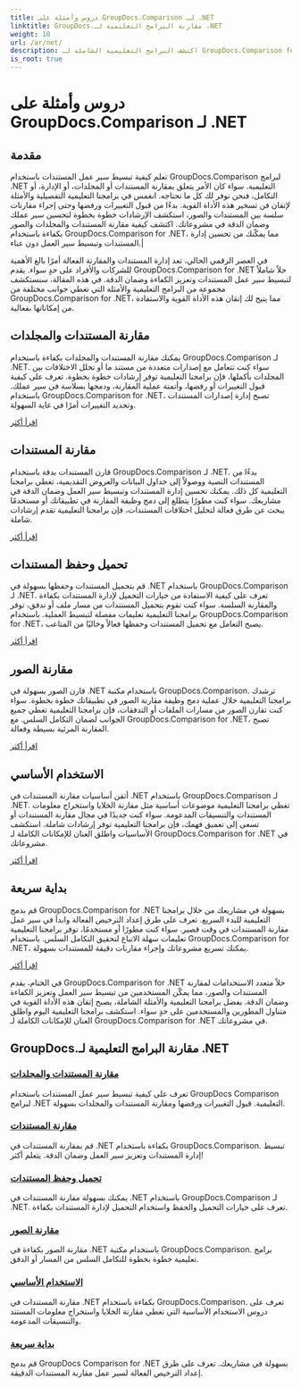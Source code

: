 ```yaml
---
title: دروس وأمثلة على GroupDocs.Comparison لـ .NET
linktitle: GroupDocs.مقارنة البرامج التعليمية لـ .NET
weight: 10
url: /ar/net/
description: اكتشف البرامج التعليمية الشاملة لـ GroupDocs.Comparison for .NET، مما يسهل المقارنة الفعالة للمستندات والمجلدات وإدارتها وتكاملها دون عناء.
is_root: true
---
```


# دروس وأمثلة على GroupDocs.Comparison لـ .NET

## مقدمة

تعلم كيفية تبسيط سير عمل المستندات باستخدام GroupDocs.Comparison لبرامج .NET التعليمية. سواء كان الأمر يتعلق بمقارنة المستندات أو المجلدات، أو الإدارة، أو التكامل، فنحن نوفر لك كل ما تحتاجه. انغمس في برامجنا التعليمية التفصيلية والأمثلة لإتقان فن تسخير هذه الأداة القوية. بدءًا من قبول التغييرات ورفضها وحتى إجراء مقارنات سلسة بين المستندات والصور، استكشف الإرشادات خطوة بخطوة لتحسين سير عملك وضمان الدقة في مشروعاتك. اكتشف كيفية مقارنة المستندات والمجلدات والصور بكفاءة باستخدام GroupDocs.Comparison for .NET، مما يمكّنك من تحسين إدارة المستندات وتبسيط سير العمل دون عناء.|

في العصر الرقمي الحالي، تعد إدارة المستندات والمقارنة الفعالة أمرًا بالغ الأهمية للشركات والأفراد على حدٍ سواء. يقدم GroupDocs.Comparison for .NET حلاً شاملاً لتبسيط سير عمل المستندات وتعزيز الكفاءة وضمان الدقة. في هذه المقالة، سنستكشف مجموعة من البرامج التعليمية والأمثلة التي تغطي جوانب مختلفة من GroupDocs.Comparison for .NET، مما يتيح لك إتقان هذه الأداة القوية والاستفادة من إمكاناتها بفعالية.

## مقارنة المستندات والمجلدات

يمكنك مقارنة المستندات والمجلدات بكفاءة باستخدام GroupDocs.Comparison لـ .NET. سواء كنت تتعامل مع إصدارات متعددة من مستند ما أو تحلل الاختلافات بين المجلدات بأكملها، فإن برامجنا التعليمية توفر إرشادات خطوة بخطوة. تعرف على كيفية قبول التغييرات أو رفضها، وأتمتة عملية المقارنة، ودمجها بسلاسة في سير عملك. باستخدام GroupDocs.Comparison for .NET، تصبح إدارة إصدارات المستندات وتحديد التغييرات أمرًا في غاية السهولة.

[اقرأ أكثر](./documents-and-folder-comparison/)

## مقارنة المستندات

قارن المستندات بدقة باستخدام GroupDocs.Comparison لـ .NET. بدءًا من المستندات النصية ووصولاً إلى جداول البيانات والعروض التقديمية، تغطي برامجنا التعليمية كل ذلك. يمكنك تحسين إدارة المستندات وتبسيط سير العمل وضمان الدقة في مشاريعك. سواء كنت مطورًا يتطلع إلى دمج وظيفة المقارنة في تطبيقاتك أو مستخدمًا يبحث عن طرق فعالة لتحليل اختلافات المستندات، فإن برامجنا التعليمية تقدم إرشادات شاملة.

[اقرأ أكثر](./document-comparison/)

## تحميل وحفظ المستندات

قم بتحميل المستندات وحفظها بسهولة في .NET باستخدام GroupDocs.Comparison لـ .NET. تعرف على كيفية الاستفادة من خيارات التحميل لإدارة المستندات بكفاءة والمقارنة السلسة. سواء كنت تقوم بتحميل المستندات من مسار ملف أو تدفق، توفر برامجنا التعليمية تعليمات مفصلة لتبسيط العملية. باستخدام GroupDocs.Comparison for .NET، يصبح التعامل مع تحميل المستندات وحفظها فعالاً وخاليًا من المتاعب.

[اقرأ أكثر](./loading-and-saving-documents/)

## مقارنة الصور

قارن الصور بسهولة في .NET باستخدام مكتبة GroupDocs.Comparison. ترشدك برامجنا التعليمية خلال عملية دمج وظيفة مقارنة الصور في تطبيقاتك خطوة بخطوة. سواء كنت تقارن الصور من مسارات الملفات أو التدفقات، فإن برامجنا التعليمية تغطي جميع الجوانب لضمان التكامل السلس. مع GroupDocs.Comparison for .NET، تصبح المقارنة المرئية بسيطة وفعالة.

[اقرأ أكثر](./image-comparison/)

## الاستخدام الأساسي 

أتقن أساسيات مقارنة المستندات في .NET باستخدام GroupDocs.Comparison لـ .NET. تغطي برامجنا التعليمية موضوعات أساسية مثل مقارنة الخلايا واستخراج معلومات المستندات والتنسيقات المدعومة. سواء كنت جديدًا في مجال مقارنة المستندات أو تسعى إلى تعميق فهمك، فإن برامجنا التعليمية توفر إرشادات شاملة. استكشف الأساسيات واطلق العنان للإمكانات الكاملة لـ GroupDocs.Comparison for .NET في مشروعاتك.

[اقرأ أكثر](./basic-usage/)

## بداية سريعة 

قم بدمج GroupDocs.Comparison for .NET بسهولة في مشاريعك من خلال برامجنا التعليمية للبدء السريع. تعرف على طرق إعداد الترخيص الفعالة وابدأ في سير عمل مقارنة المستندات في وقت قصير. سواء كنت مطورًا أو مستخدمًا، توفر برامجنا التعليمية تعليمات سهلة الاتباع لتحقيق التكامل السلس. باستخدام GroupDocs.Comparison for .NET، يمكنك تسريع مشروعاتك وإجراء مقارنات دقيقة للمستندات بسهولة.

[اقرأ أكثر](./quick-start/)

في الختام، يقدم GroupDocs.Comparison for .NET حلاً متعدد الاستخدامات لمقارنة المستندات والصور، مما يمكّن المستخدمين من تبسيط سير العمل وتعزيز الكفاءة وضمان الدقة. بفضل برامجنا التعليمية والأمثلة الشاملة، يصبح إتقان هذه الأداة القوية في متناول المطورين والمستخدمين على حدٍ سواء. استكشف برامجنا التعليمية اليوم واطلق العنان للإمكانات الكاملة لـ GroupDocs.Comparison for .NET في مشروعاتك.
## GroupDocs.مقارنة البرامج التعليمية لـ .NET 
### [مقارنة المستندات والمجلدات](./documents-and-folder-comparison/)
تعرف على كيفية تبسيط سير عمل المستندات باستخدام GroupDocs Comparison لبرامج .NET التعليمية. قبول التغييرات ورفضها ومقارنة المستندات والمجلدات بسهولة.
### [مقارنة المستندات](./document-comparison/)
قم بمقارنة المستندات في .NET بكفاءة باستخدام GroupDocs.Comparison. تبسيط إدارة المستندات وتعزيز سير العمل وضمان الدقة. يتعلم أكثر!
### [تحميل وحفظ المستندات](./loading-and-saving-documents/)
يمكنك بسهولة مقارنة المستندات في .NET باستخدام GroupDocs.Comparison لـ .NET. تعرف على خيارات التحميل والحفظ واستخدام التحميل لإدارة المستندات بكفاءة.
### [مقارنة الصور](./image-comparison/)
مقارنة الصور بكفاءة في .NET باستخدام مكتبة GroupDocs.Comparison. برامج تعليمية خطوة بخطوة للتكامل السلس من المسار أو الدفق.
### [الاستخدام الأساسي](./basic-usage/)
مقارنة المستندات في .NET بكفاءة باستخدام GroupDocs.Comparison. تعرف على دروس الاستخدام الأساسية التي تغطي مقارنة الخلايا واستخراج معلومات المستند والتنسيقات المدعومة.
### [بداية سريعة](./quick-start/)
قم بدمج GroupDocs Comparison for .NET بسهولة في مشاريعك. تعرف على طرق إعداد الترخيص الفعالة لسير عمل مقارنة المستندات الدقيقة.